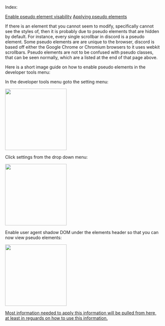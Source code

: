 Index:

<a href="#EnablePEV">Enable pseudo element visability</a>
<a href="#ApplyingPEV">Applying pseudo elements</a>


<a name="EnablePEV">If there is an element that you cannot seem to modify, specifically cannot see the styles of, then it is probably due to pseudo elements that are hidden by default. For instance, every single scrollbar in discord is a pseudo element. Some pseudo elements are are unique to the browser, discord is based off either the Google Chrome or Chromium browsers to it uses webkit scrollbars. Pseudo elements are not to be confused with pseudo classes, that can be seen normally, which are a listed at the end of that page above.</a>

Here is a short image guide on how to enable pseudo elements in the developer tools menu:

In the developer tools menu goto the setting menu:

<img src="https://raw.githubusercontent.com/CompletelyUnbelievable/ThemeResource/master/BetterDiscord101/PseudoCSS/Images/SettingsMenu.png" height="200">

Click settings from the drop down menu:

<img src="https://raw.githubusercontent.com/CompletelyUnbelievable/ThemeResource/master/BetterDiscord101/PseudoCSS/Images/SettingsMenu2.png" height="200">

Enable user agent shadow DOM under the elements header so that you can now view pseudo elements:

<img src="https://raw.githubusercontent.com/CompletelyUnbelievable/ThemeResource/master/BetterDiscord101/PseudoCSS/Images/SettingsMenu3.png" height="200">


<a name="ApplyingPEV" href="https://www.w3schools.com/css/css_pseudo_elements.asp">Most information needed to apply this information will be pulled from here, at least in reguards on how to use this information.</a>
